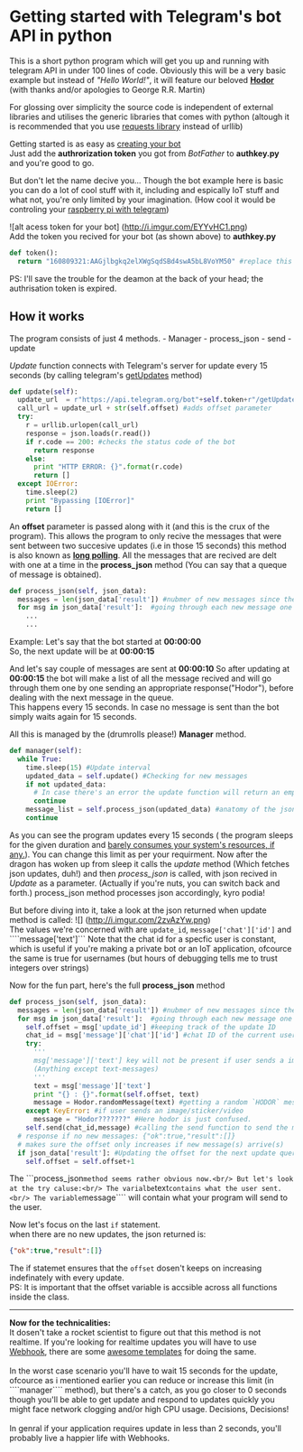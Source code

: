<h1>Getting started with Telegram's bot API in python</h1>
<p>This is a short python program which will get you up and running with telegram API in under 100 lines of code. 
Obviously this will be a very basic example but instead of <i>"Hello World!"</i>,  it will feature our beloved <b><a href="http://gameofthrones.wikia.com/wiki/Hodor">Hodor</a></b> (with thanks and/or apologies to George R.R. Martin)
<p>For glossing over simplicity the source code is independent of external libraries and utilises the generic libraries that comes with python (altough it is recommended that you use <a href="http://docs.python-requests.org/en/master/">requests library</a> instead of urllib)</p>
<p>Getting started is as easy as <a href="https://core.telegram.org/bots#botfather">creating your bot</a><br/>Just add the <strong>authrorization token</strong> you got from <i>BotFather</i> to <b>authkey.py</b> and you're good to go.</p>
But don't let the name decive you... Though the bot example here is basic you can do a lot of cool stuff with it, including and espically IoT stuff and what not, you're only limited by your imagination.
(How cool it would be controling your <a href='https://s-media-cache-ak0.pinimg.com/originals/4d/32/f1/4d32f142871c29466f303c2c80f24ed4.gif'>raspberry pi with telegram</a>)

![alt acess token for your bot] (http://i.imgur.com/EYYvHC1.png)<br/>
Add the token you recived for your bot (as shown above) to <b>authkey.py</b>
````python
def token():
  return "160809321:AAGjlbgkq2elXWgSqdSBd4swA5bL8VoYM50" #replace this with your bot's token.
````
PS: I'll save the trouble for the deamon at the back of your head; the authrisation token is expired.


<h2>How it works</h2>
The program consists of just 4 methods.
 - Manager
 - process_json
 - send
 - update

<p><i>Update</i> function connects with Telegram's server for update every 15 seconds (by calling telegram's <a href="https://core.telegram.org/bots/api#getupdates">getUpdates</a> method)

````python
def update(self):
  update_url  = r"https://api.telegram.org/bot"+self.token+r"/getUpdates?offset=" #Completes the formalities for the Update URL
  call_url = update_url + str(self.offset) #adds offset parameter
  try:
    r = urllib.urlopen(call_url)
    response = json.loads(r.read())
    if r.code == 200: #checks the status code of the bot
      return response
    else:
      print "HTTP ERROR: {}".format(r.code)
      return []
  except IOError:
    time.sleep(2)
    print "Bypassing [IOError]"
    return []
````
An <b>offset</b> parameter is passed along with it (and this is the crux of the program). This allows the program to only recive the messages that were sent between two succesive updates (i.e in those 15 seconds) this method is also known as <a href="https://en.wikipedia.org/wiki/Push_technology#Long_polling"><b>long polling</b></a>.
All the messages that are recived are delt with one at a time in the <b>process_json</b> method (You can say that a queque of message is obtained).
````python
def process_json(self, json_data):
  messages = len(json_data['result']) #nubmer of new messages since the last update
  for msg in json_data['result']:  #going through each new message one at a time.
    ...
    ...
````
Example:
Let's say that the bot started at <b>00:00:00</b></br>
So, the next update will be at <b>00:00:15</b>

And let's say couple of messages are sent at <b>00:00:10</b>
So after updating at <b>00:00:15</b> the bot will make a list of all the message recived and will go through them one by one sending an appropriate response("Hodor"), before dealing with the next message in the queue.<br/>
This happens every 15 seconds. In case no message is sent than the bot simply waits again for 15 seconds.

All this is managed by the (drumrolls please!) <b>Manager</b> method.
````python
def manager(self):
  while True:
    time.sleep(15) #Update interval
    updated_data = self.update() #Checking for new messages
    if not updated_data: 
      # In case there's an error the update function will return an empty list (Which is treated as false)
      continue
    message_list = self.process_json(updated_data) #anatomy of the json response
    continue
````
As you can see the program updates every 15 seconds ( the program sleeps for the given duration and <a href="http://stackoverflow.com/a/529052">barely consumes your system's resources, if any.</a>). You can change this limit as per your requirment. Now after the dragon has woken up from sleep it calls the <i>update</i> method (Which fetches json updates, duh!) and then <i>process_json</i> is called, with json recived in <i>Update</i> as a parameter.
(Actually if you're nuts, you can switch back and forth.)
process_json method processes json accordingly, kyro podia!

But before diving into it, take a look at the json returned when update method is called:
![] (http://i.imgur.com/2zvAzYw.png)<br/>
The values we're concerned with are ```update_id```, ````message['chat']['id']```` and  ````message['text']```
Note that the chat id for a specfic user is constant, which is useful if you're making a private bot or an IoT application, ofcource the same is true for usernames (but hours of debugging tells me to trust integers over strings)

Now for the fun part, here's the full <b>process_json</b> method
````python
def process_json(self, json_data):
  messages = len(json_data['result']) #nubmer of new messages since the last update
  for msg in json_data['result']:  #going through each new message one at a time.
    self.offset = msg['update_id'] #keeping track of the update ID
    chat_id = msg['message']['chat']['id'] #chat ID of the current user 
    try:
      '''
      msg['message']['text'] key will not be present if user sends a image/sticker/video etc
      (Anything except text-messages)
      '''
      text = msg['message']['text']
      print "{} : {}".format(self.offset, text)
      message = Hodor.randomMessage(text) #getting a random `HODOR` message
    except KeyError: #if user sends an image/sticker/video
      message = "Hodor???????" #Here hodor is just confused.
    self.send(chat_id,message) #calling the send function to send the message to the cuurent chat_id and update_id
  # response if no new messages: {"ok":true,"result":[]}
  # makes sure the offset only increases if new message(s) arrive(s)
  if json_data['result']: #Updating the offset for the next update query
    self.offset = self.offset+1
````
The ```process_json```` method seems rather obvious now.<br/>
But let's look at the try caluse:<br/>
The varialbe ````text```` contains what the user sent.<br/>
The variable ````message```` will contain what your program will send to the user.<br/>


Now let's focus on the last ````if```` statement.<br/>
when there are no new updates, the json returned is:
````json
{"ok":true,"result":[]}
````
The if statemet ensures that the ````offset```` dosen't keeps on increasing indefinately with every update.<br/>
PS: It is important that the offset variable is accsible across all functions inside the class.<br/>
<hr/>
<b>Now for the technicalities:</b><br/>
It dosen't take a rocket scientist to figure out that this method is not realtime. If you're looking for realtime updates you will have to use <a href="https://en.wikipedia.org/wiki/Webhook">Webhook</a>, there are some <a href="https://core.telegram.org/bots/samples#python"> awesome templates</a> for doing the same. <br/><br/>
In the worst case scenario you'll have to wait 15 seconds for the update, ofcource as i mentioned earlier you can reduce or increase this limit (in ````manager```` method), but there's a catch, as you go closer to 0 seconds though you'll be able to get update and respond to updates quickly you might face network clogging and/or high CPU usage. Decisions, Decisions!<br/><br/>
In genral if your application requires update in less than 2 seconds, you'll probably live a happier life with Webhooks.
